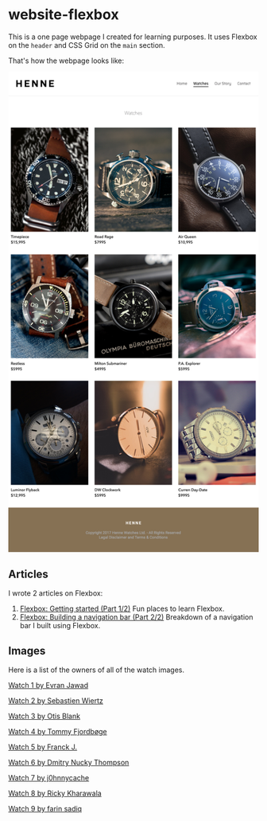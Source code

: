 # website-flexbox
This is a one page webpage I created for learning purposes. It uses Flexbox on the `header` and CSS Grid on the `main` section.

That's how the webpage looks like:

<img src="images/webpage.png" width="600">

## Articles
I wrote 2 articles on Flexbox:

1. [Flexbox: Getting started (Part 1/2)](https://medium.com/@maret.idris/flexbox-getting-started-part-1-2-2e101815d405)
Fun places to learn Flexbox.
2. [Flexbox: Building a navigation bar (Part 2/2)](https://medium.com/@maret.idris/flexbox-building-a-navigation-part-2-2-6cc58b9d4173)
Breakdown of a navigation bar I built using Flexbox.


## Images
Here is a list of the owners of all of the watch images. 

[Watch 1 by Evran Jawad](https://unsplash.com/photos/61Sx5d21JVA)

[Watch 2 by Sebastien Wiertz](https://www.flickr.com/photos/wiertz/7388984844/in/faves-156058565@N07/)

[Watch 3 by Otis Blank](https://www.flickr.com/photos/dryheatpanzer/8258731309/in/album-72157622029639013/)

[Watch 4 by Tommy Fjordbøge](https://www.flickr.com/photos/hamsteren/6072878210/in/faves-156058565@N07/)

[Watch 5 by Franck J.](https://www.flickr.com/photos/technewatches/16636290326/in/faves-156058565@N07/)

[Watch 6 by Dmitry Nucky Thompson](https://unsplash.com/photos/ccncRDICVNk)

[Watch 7 by j0hnnycache](https://www.flickr.com/photos/27617247@N03/15292446602/in/faves-156058565@N07/)

[Watch 8 by Ricky Kharawala](https://unsplash.com/photos/Yka2yhGJwjc)

[Watch 9 by farin sadiq](https://unsplash.com/photos/sRl0OW4XFYg)
